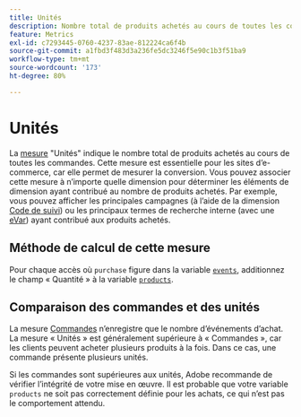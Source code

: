 ```yaml
---
title: Unités
description: Nombre total de produits achetés au cours de toutes les commandes.
feature: Metrics
exl-id: c7293445-0760-4237-83ae-812224ca6f4b
source-git-commit: a1fbd3f483d3a236fe5dc3246f5e90c1b3f51ba9
workflow-type: tm+mt
source-wordcount: '173'
ht-degree: 80%

---
```


# Unités

La [mesure](overview.md) &quot;Unités&quot; indique le nombre total de produits achetés au cours de toutes les commandes. Cette mesure est essentielle pour les sites d’e-commerce, car elle permet de mesurer la conversion. Vous pouvez associer cette mesure à n’importe quelle dimension pour déterminer les éléments de dimension ayant contribué au nombre de produits achetés. Par exemple, vous pouvez afficher les principales campagnes (à l’aide de la dimension [Code de suivi](../dimensions/tracking-code.md)) ou les principaux termes de recherche interne (avec une [eVar](../dimensions/evar.md)) ayant contribué aux produits achetés.

## Méthode de calcul de cette mesure

Pour chaque accès où `purchase` figure dans la variable [`events`](/help/implement/vars/page-vars/events/events-overview.md), additionnez le champ « Quantité » à la variable [`products`](/help/implement/vars/page-vars/products.md).

## Comparaison des commandes et des unités

La mesure [Commandes](orders.md) n’enregistre que le nombre d’événements d’achat. La mesure « Unités » est généralement supérieure à « Commandes », car les clients peuvent acheter plusieurs produits à la fois. Dans ce cas, une commande présente plusieurs unités.

Si les commandes sont supérieures aux unités, Adobe recommande de vérifier l’intégrité de votre mise en œuvre. Il est probable que votre variable `products` ne soit pas correctement définie pour les achats, ce qui n’est pas le comportement attendu.
